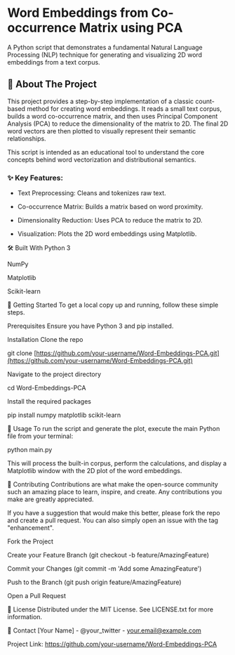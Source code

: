 # Word Embeddings from Co-occurrence Matrix using PCA
A Python script that demonstrates a fundamental Natural Language Processing (NLP) technique for generating and visualizing 2D word embeddings from a text corpus.

## 🌟 About The Project
This project provides a step-by-step implementation of a classic count-based method for creating word embeddings. It reads a small text corpus, builds a word co-occurrence matrix, and then uses Principal Component Analysis (PCA) to reduce the dimensionality of the matrix to 2D. The final 2D word vectors are then plotted to visually represent their semantic relationships.

This script is intended as an educational tool to understand the core concepts behind word vectorization and distributional semantics.

### ✨ Key Features:
* Text Preprocessing: Cleans and tokenizes raw text.

* Co-occurrence Matrix: Builds a matrix based on word proximity.

* Dimensionality Reduction: Uses PCA to reduce the matrix to 2D.

* Visualization: Plots the 2D word embeddings using Matplotlib.

🛠️ Built With
Python 3

NumPy

Matplotlib

Scikit-learn

🚀 Getting Started
To get a local copy up and running, follow these simple steps.

Prerequisites
Ensure you have Python 3 and pip installed.

Installation
Clone the repo

git clone [https://github.com/your-username/Word-Embeddings-PCA.git](https://github.com/your-username/Word-Embeddings-PCA.git)

Navigate to the project directory

cd Word-Embeddings-PCA

Install the required packages

pip install numpy matplotlib scikit-learn

📖 Usage
To run the script and generate the plot, execute the main Python file from your terminal:

python main.py

This will process the built-in corpus, perform the calculations, and display a Matplotlib window with the 2D plot of the word embeddings.

🤝 Contributing
Contributions are what make the open-source community such an amazing place to learn, inspire, and create. Any contributions you make are greatly appreciated.

If you have a suggestion that would make this better, please fork the repo and create a pull request. You can also simply open an issue with the tag "enhancement".

Fork the Project

Create your Feature Branch (git checkout -b feature/AmazingFeature)

Commit your Changes (git commit -m 'Add some AmazingFeature')

Push to the Branch (git push origin feature/AmazingFeature)

Open a Pull Request

📜 License
Distributed under the MIT License. See LICENSE.txt for more information.

📧 Contact
[Your Name] - @your_twitter - your.email@example.com

Project Link: https://github.com/your-username/Word-Embeddings-PCA
